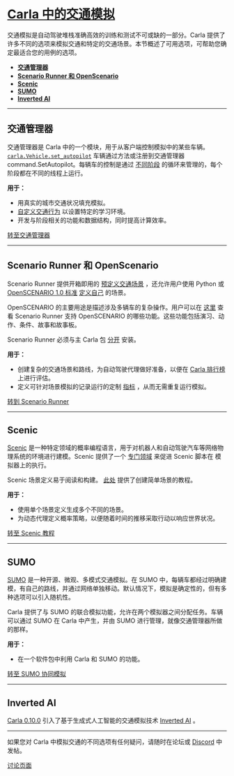 # [Carla 中的交通模拟](https://carla.readthedocs.io/en/latest/ts_traffic_simulation_overview/) 

交通模拟是自动驾驶堆栈准确高效的训练和测试不可或缺的一部分。Carla 提供了许多不同的选项来模拟交通和特定的交通场景。本节概述了可用选项，可帮助您确定最适合您的用例的选项。

- [__交通管理器__](#traffic-manager)
- [__Scenario Runner 和 OpenScenario__](#scenario-runner-and-openscenario)
- [__Scenic__](#scenic)
- [__SUMO__](#sumo)
- [__Inverted AI__](#inverted_ai)

---

## 交通管理器 <span id="traffic-manager"></span>

交通管理器是 Carla 中的一个模块，用于从客户端控制模拟中的某些车辆。[`carla.Vehicle.set_autopilot`](https://carla.readthedocs.io/en/latest/python_api/#carla.Vehicle.set_autopilot) 车辆通过方法或注册到交通管理器command.SetAutopilot。每辆车的控制是通过 [不同阶段](adv_traffic_manager.md#stages) 的循环来管理的，每个阶段都在不同的线程上运行。

__用于：__

- 用真实的城市交通状况填充模拟。
- [自定义交通行为](adv_traffic_manager.md#general-considerations) 以设置特定的学习环境。 
- 开发与阶段相关的功能和数据结构，同时提高计算效率。

<div class="build-buttons">
<p>
<a href="https://openhutb.github.io/doc/tuto_G_traffic_manager/" target="_blank" class="btn btn-neutral" title="Go to Traffic Manager">
转至交通管理器</a>
</p>
</div>

---

## Scenario Runner 和 OpenScenario <span id="scenario-runner-and-openscenario"></span>

Scenario Runner 提供开箱即用的 [预定义交通场景](https://carla-scenariorunner.readthedocs.io/en/latest/list_of_scenarios/) ，还允许用户使用 Python 或 [OpenSCENARIO 1.0 标准](https://releases.asam.net/OpenSCENARIO/1.0.0/ASAM_OpenSCENARIO_BS-1-2_User-Guide_V1-0-0.html#_foreword) [定义自己](https://carla-scenariorunner.readthedocs.io/en/latest/creating_new_scenario/) 的场景。

OpenSCENARIO 的主要用途是描述涉及多辆车的复杂操作。用户可以在 [这里](https://carla-scenariorunner.readthedocs.io/en/latest/openscenario_support/) 查看 Scenario Runner 支持 OpenSCENARIO 的哪些功能。这些功能包括演习、动作、条件、故事和故事板。

Scenario Runner 必须与主 Carla 包 [分开](https://github.com/carla-simulator/scenario_runner) 安装。

__用于：__

- 创建复杂的交通场景和路线，为自动驾驶代理做好准备，以便在 [Carla 排行榜](https://leaderboard.carla.org/) 上进行评估。
- 定义可针对场景模拟的记录运行的定制 [指标](https://carla-scenariorunner.readthedocs.io/en/latest/metrics_module/) ，从而无需重复运行模拟。

<div class="build-buttons">
<p>
<a href="https://carla-scenariorunner.readthedocs.io" target="_blank" class="btn btn-neutral" title="Go to Scenario Runner">
转到 Scenario Runner</a>
</p>
</div>

---



## Scenic <span id="scenic"></span>

[Scenic](https://scenic-lang.readthedocs.io) 是一种特定领域的概率编程语言，用于对机器人和自动驾驶汽车等网络物理系统的环境进行建模。Scenic 提供了一个 [专门领域](https://scenic-lang.readthedocs.io/en/latest/modules/scenic.simulators.carla.html) 来促进 Scenic 脚本在 模拟器上的执行。

Scenic 场景定义易于阅读和构建。 [此处](tuto_G_scenic.md) 提供了创建简单场景的教程。

__用于：__

- 使用单个场景定义生成多个不同的场景。
- 为动态代理定义概率策略，以便随着时间的推移采取行动以响应世界状况。

<div class="build-buttons">
<p>
<a href="https://carla.readthedocs.io/en/latest/tuto_G_scenic/" target="_blank" class="btn btn-neutral" title="Go to Scenic Tutorial">
转至 Scenic 教程</a>
</p>
</div>

---

## SUMO <span id="sumo"></span>

[SUMO](https://sumo.dlr.de/docs/SUMO_at_a_Glance.html) 是一种开源、微观、多模式交通模拟。在 SUMO 中，每辆车都经过明确建模，有自己的路线，并通过网络单独移动。默认情况下，模拟是确定性的，但有多种选项可以引入随机性。

Carla 提供了与 SUMO 的联合模拟功能，允许在两个模拟器之间分配任务。车辆可以通过 SUMO 在 Carla 中产生，并由 SUMO 进行管理，就像交通管理器所做的那样。

__用于：__

- 在一个软件包中利用 Carla 和 SUMO 的功能。

<div class="build-buttons">
<p>
<a href="https://carla.readthedocs.io/en/latest/adv_sumo/" target="_blank" class="btn btn-neutral" title="Go to SUMO Co-Simulation">
转至 SUMO 协同模拟</a>
</p>
</div>

---
## Inverted AI <span id="inverted_ai"></span>

[Carla 0.10.0](ue5/index.md) 引入了基于生成式人工智能的交通模拟技术 [Inverted AI](https://github.com/inverted-ai) 。

---


如果您对 Carla 中模拟交通的不同选项有任何疑问，请随时在论坛或 [Discord](https://discord.gg/8kqACuC) 中发帖。

<div class="build-buttons">
<p>
<a href="https://github.com/OpenHUTB/doc/issues" target="_blank" class="btn btn-neutral" title="Go to the CARLA forum">
讨论页面</a>
</p>
</div>

